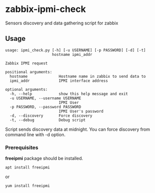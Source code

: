# zabbix-ipmi-check

Sensors discovery and data gathering script for zabbix

## Usage

```
usage: ipmi_check.py [-h] [-u USERNAME] [-p PASSWORD] [-d] [-t]
                     hostname ipmi_addr

Zabbix IPMI request

positional arguments:
  hostname              Hostname name in zabbix to send data to
  ipmi_addr             IPMI interface address

optional arguments:
  -h, --help            show this help message and exit
  -u USERNAME, --username USERNAME
                        IPMI User
  -p PASSWORD, --password PASSWORD
                        IPMI User's password
  -d, --discovery       Force discovery
  -t, --debug           Debug script
```

Script sends discovery data at midnight. You can force discovery from command line with -d option.

### Prerequisites

**freeipmi** package should be installed.
```
apt install freeipmi
```
or
```
yum install freeipmi
```